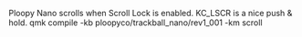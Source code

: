 Ploopy Nano scrolls when Scroll Lock is enabled. KC_LSCR is a nice push & hold.
	qmk compile -kb ploopyco/trackball_nano/rev1_001 -km scroll